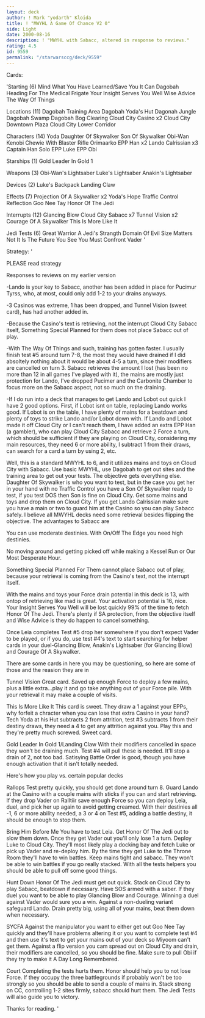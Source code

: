 ```yaml
---
layout: deck
author: ! Mark "yodarth" Kloida
title: ! "MWYHL A Game Of Chance V2 0"
side: Light
date: 2000-08-16
description: ! "MWYHL with Sabacc, altered in response to reviews."
rating: 4.5
id: 9559
permalink: "/starwarsccg/deck/9559"
---
```

Cards: 

'Starting (6)
Mind What You Have Learned/Save You It Can
Dagobah
Heading For The Medical Frigate
Your Insight Serves You Well
Wise Advice
The Way Of Things

Locations (11)
Dagobah Training Area
Dagobah Yoda's Hut
Dagonah Jungle
Dagobah Swamp
Dagobah Bog Clearing
Cloud City Casino x2
Cloud City Downtown Plaza
Cloud City Lower Corridor

Characters (14)
Yoda
Daughter Of Skywalker
Son Of Skywalker
Obi-Wan Kenobi
Chewie With Blaster Rifle
Orimaarko
EPP Han x2
Lando Calrissian x3
Captain Han Solo
EPP Luke
EPP Obi

Starships (1)
Gold Leader In Gold 1

Weapons (3)
Obi-Wan's Lightsaber
Luke's Lightsaber
Anakin's Lightsaber

Devices (2)
Luke's Backpack
Landing Claw

Effects (7)
Projection Of A Skywalker x2
Yoda's Hope
Traffic Control
Reflection
Goo Nee Tay
Honor Of The Jedi

Interrupts (12)
Glancing Blow
Cloud City Sabacc x7
Tunnel Vision x2
Courage Of A Skywalker
This Is More Like It

Jedi Tests (6)
Great Warrior
A Jedi's Strangth
Domain Of Evil
Size Matters Not
It Is The Future You See
You Must Confront Vader
'

Strategy: '

PLEASE read strategy

Responses to reviews on my earlier version

-Lando is your key to Sabacc, another has been added in place for Pucimur Tyrss, who, at most, could only add 1-2 to your drains anyways.

-3 Casinos was extreme, 1 has been dropped, and Tunnel Vision (sweet card), has had another added in.

-Because the Casino's text is retrieving, not the interrupt Cloud City Sabacc itself, Something Special Planned for them does not place Sabacc out of play.

-With The Way Of Things and such, training has gotten faster.  I usually finish test #5 around turn 7-8, the most they would have drained if I did absoltely nothing about it would be about 4-5 a turn, since their modifiers are cancelled on turn 3.  Sabacc retrieves the amount I lost (has been no more than 12 in all games I've played with it), the mains are mostly just protection for Lando, I've dropped Pucimer and the Carbonite Chamber to focus more on the Sabacc aspect, not so much on the draining.

-If I do run into a deck that manages to get Lando and Lobot out quick I have 2 good options.  First, if Lobot isnt on table, replacing Lando works good.  If Lobot is on the table, I have plenty of mains for a beatdown and plenty of toys to strike Lando and/or Lobot down with.  If Lando and Lobot made it off Cloud City or I can't reach them, I have added an extra EPP Han (a gambler), who can play Cloud City Sabacc and retrieve 2 Force a turn, which should be sufficient if they are playing on Cloud City, considering my main resources, they need 6 or more ability, I subtract 1 from their draws, can search for a card a turn by using 2, etc.

Well, this is a standard MWYHL to 6, and it utilizes mains and toys on Cloud City with Sabacc. Use basic MWYHL, use Dagobah to get out sites and the training area to get out your tests. The objective gets everything else. Daughter Of Skywalker is who you want to test, but in the case you get her in your hand with no Traffic Control you have a Son Of Skywalker ready to test, if you test DOS then Son is fine on Cloud City. Get some mains and toys and drop them on Cloud City. If you get Lando Calrissian make sure you have a main or two to guard him at the Casino so you can play Sabacc safely. I believe all MWYHL decks need some retrieval besides flipping the objective. The advantages to Sabacc are

You can use moderate destinies. With On/Off The Edge you need high destinies.

No moving around and getting picked off while making a Kessel Run or Our Most Desperate Hour.

Something Special Planned For Them cannot place Sabacc out of play, because your retrieval is coming from the Casino's text, not the interrupt itself.

With the mains and toys your Force drain potential in this deck is 13, with ontop of retrieving like mad is great. Your activation potential is 16, nice. Your Insight Serves You Well will be lost quickly 99% of the time to fetch Honor Of The Jedi. There's plenty if SA protection, from the objective itself and Wise Advice is they do happen to cancel something.

Once Leia completes Test #5 drop her somewhere if you don't expect Vader to be played, or if you do, use test #4's text to start searching for helper cards in your duel-Glancing Blow, Anakin's Lightsaber (for Glancing Blow) and Courage Of A Skywalker.

There are some cards in here you may be questioning, so here are some of those and the reasion they are in

Tunnel Vision Great card. Saved up enough Force to deploy a few mains, plus a little extra...play it and go take anything out of your Force pile. With your retrieval it may make a couple of visits.

This Is More Like It This card is sweet. They draw a 1 against your EPPs, why forfeit a chracter when you can lose that extra Casino in your hand? Tech Yoda at his Hut subtracts 2 from attrition, test #3 subtracts 1 from their destiny draws, they need a 4 to get any attrition against you. Play this and they're pretty much screwed. Sweet card.

Gold Leader In Gold 1/Landing Claw With their modifiers cancelled in space they won't be draining much. Test #4 will pull these is needed. It'll stop a drain of 2, not too bad. Satisying Battle Order is good, though you have enough activation that it isn't totally needed.

Here's how you play vs. certain popular decks

Rallops
Test pretty quickly, you should get done around turn 8. Guard Lando at the Casino with a couple mains with sticks if you can and start retrieving. If they drop Vader on Ralltiir save enough Force so you can deploy Leia, duel, and pick her up again to avoid getting creamed. With their destinies all -1, 6 or more ability needed, a 3 or 4 on Test #5, adding a battle destiny, it should be enough to stop them.

Bring Him Before Me
You have to test Leia. Get Honor Of The Jedi out to slow them down. Once they get Vader out you'll only lose 1 a turn. Deploy Luke to Cloud City. They'll most likely play a docking bay and fetch Luke or pick up Vader and re-deploy him. By the time they get Luke to the Throne Room they'll have to win battles. Keep mains tight and sabacc. They won't be able to win battles if you go really stacked. With all the tests helpers you should be able to pull off some good things.

Hunt Down
Honor Of The Jedi must get out quick. Stack on Cloud City to play Sabacc, beatdown if necessary. Have SOS armed with a saber. If they duel you want to be able to play Glancing Blow and Courage. Winning a duel against Vader would sure you a win. Against a non-dueling variant safeguard Lando. Drain pretty big, using all of your mains, beat them down when necessary.

SYCFA
Against the manipulator you want to either get out Goo Nee Tay quickly and they'll have problems altering it or you want to complete test #4 and then use it's text to get your mains out of your deck so Miyoom can't get them. Against a flip version you cam spread out on Cloud City and drain, their modifiers are cancelled, so you should be fine. Make sure to pull Obi if they try to make it A Day Long Remembered.

Court
Completing the tests hurts them. Honor should help you to not lose Force. If they occupy the three battlegrounds if probably won't be too strongly so you should be able to send a couple of mains in. Stack strong on CC, controlling 1-2 sites firmly, sabacc should hurt them. The Jedi Tests will also guide you to victory.

Thanks for reading.
'
